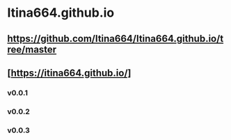 # Itina664.github.io

## https://github.com/Itina664/Itina664.github.io/tree/master

## [https://itina664.github.io/]

### v0.0.1
### v0.0.2
### v0.0.3